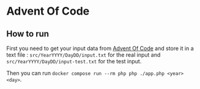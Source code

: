 # Advent Of Code

## How to run
First you need to get your input data from [Advent Of Code](https://adventofcode.com/) and store it in a text file : `src/YearYYYY/DayDD/input.txt` for the real input and `src/YearYYYY/DayDD/input-test.txt` for the test input.

Then you can run `docker compose run --rm php php ./app.php <year> <day>`.

